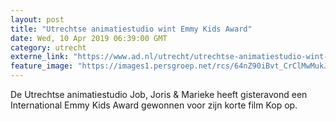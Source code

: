 ```yaml
---
layout: post
title: "Utrechtse animatiestudio wint Emmy Kids Award"
date: Wed, 10 Apr 2019 06:39:00 GMT
category: utrecht
externe_link: "https://www.ad.nl/utrecht/utrechtse-animatiestudio-wint-emmy-kids-award~ac7fd463/"
feature_image: "https://images1.persgroep.net/rcs/64nZ90iBvt_CrClMwMukJJ-J2Ms/diocontent/145221476/_fitwidth/400/?appId=21791a8992982cd8da851550a453bd7f&quality=0.7"
---
```


De Utrechtse animatiestudio Job, Joris & Marieke heeft gisteravond een International Emmy Kids Award gewonnen voor zijn korte film Kop op.
